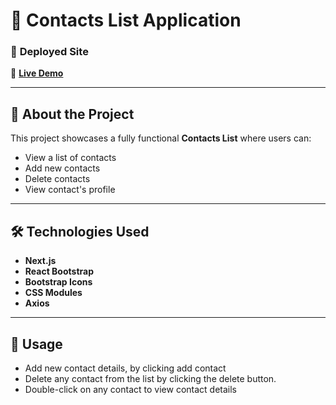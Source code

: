 # 📇 Contacts List Application

### 🚀 **Deployed Site**

🔗 [**Live Demo**](https://contact-list-v2-navy.vercel.app/)

---

## 📌 **About the Project**

This project showcases a fully functional **Contacts List** where users can:
- View a list of contacts
- Add new contacts 
- Delete contacts 
- View contact's profile

---

## 🛠️ **Technologies Used**

- **Next.js**
- **React Bootstrap**
- **Bootstrap Icons**
- **CSS Modules**
- **Axios**

---

## 🚀 **Usage**

- Add new contact details, by clicking add contact
- Delete any contact from the list by clicking the delete button.
- Double-click on any contact to view contact details
